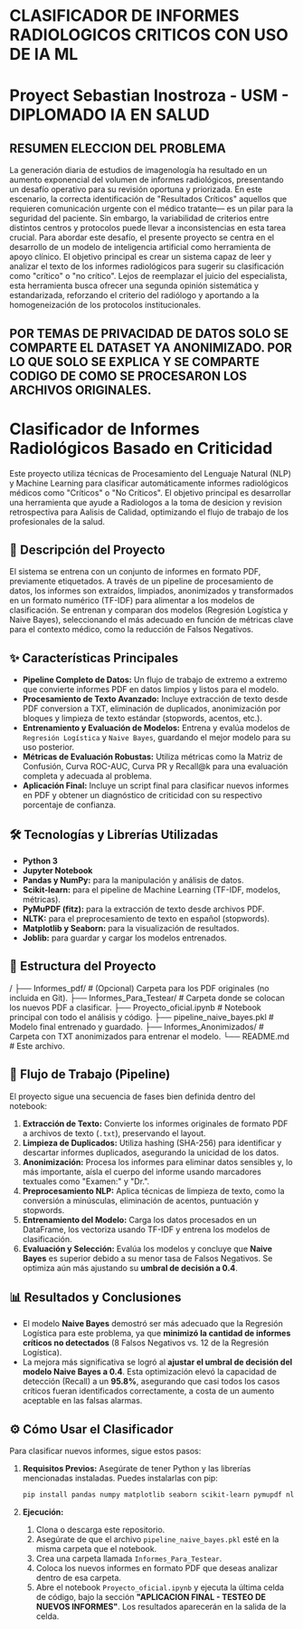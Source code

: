 # CLASIFICADOR DE INFORMES RADIOLOGICOS CRITICOS CON USO DE IA ML
# Proyect Sebastian Inostroza - USM - DIPLOMADO IA EN SALUD

## RESUMEN ELECCION DEL PROBLEMA ##
La generación diaria de estudios de imagenología ha resultado en un aumento exponencial del volumen de informes radiológicos, presentando un desafío operativo para su revisión oportuna y priorizada. En este escenario, la correcta identificación de 
"Resultados Críticos" aquellos que requieren comunicación urgente con el médico tratante— es un pilar para la seguridad del paciente. Sin embargo, la variabilidad de criterios entre distintos centros y protocolos puede llevar a inconsistencias en esta tarea crucial.
Para abordar este desafío, el presente proyecto se centra en el desarrollo de un modelo de inteligencia artificial como herramienta de apoyo clínico. El objetivo principal es crear un sistema capaz de leer y analizar el texto de los informes radiológicos para sugerir su clasificación como "crítico" o "no crítico". Lejos de reemplazar el juicio del especialista, esta herramienta busca ofrecer una segunda opinión sistemática y estandarizada, reforzando el criterio del radiólogo y aportando a la homogeneización de los protocolos institucionales.

## POR TEMAS DE PRIVACIDAD DE DATOS SOLO SE COMPARTE EL DATASET YA ANONIMIZADO. POR LO QUE SOLO SE EXPLICA Y SE COMPARTE CODIGO DE COMO SE PROCESARON LOS ARCHIVOS ORIGINALES.

# Clasificador de Informes Radiológicos Basado en Criticidad

Este proyecto utiliza técnicas de Procesamiento del Lenguaje Natural (NLP) y Machine Learning para clasificar automáticamente informes radiológicos médicos como "Críticos" o "No Críticos". El objetivo principal es desarrollar una herramienta que ayude a Radiologos a la toma de desicion y revision retrospectiva para Aalisis de Calidad, optimizando el flujo de trabajo de los profesionales de la salud.

## 📜 Descripción del Proyecto

El sistema se entrena con un conjunto de informes en formato PDF, previamente etiquetados. A través de un pipeline de procesamiento de datos, los informes son extraídos, limpiados, anonimizados y transformados en un formato numérico (TF-IDF) para alimentar a los modelos de clasificación. Se entrenan y comparan dos modelos (Regresión Logística y Naive Bayes), seleccionando el más adecuado en función de métricas clave para el contexto médico, como la reducción de Falsos Negativos.

## ✨ Características Principales

- **Pipeline Completo de Datos:** Un flujo de trabajo de extremo a extremo que convierte informes PDF en datos limpios y listos para el modelo.
- **Procesamiento de Texto Avanzado:** Incluye extracción de texto desde PDF conversion a TXT, eliminación de duplicados, anonimización por bloques y limpieza de texto estándar (stopwords, acentos, etc.).
- **Entrenamiento y Evaluación de Modelos:** Entrena y evalúa modelos de `Regresión Logística` y `Naive Bayes`, guardando el mejor modelo para su uso posterior.
- **Métricas de Evaluación Robustas:** Utiliza métricas como la Matriz de Confusión, Curva ROC-AUC, Curva PR y Recall@k para una evaluación completa y adecuada al problema.
- **Aplicación Final:** Incluye un script final para clasificar nuevos informes en PDF y obtener un diagnóstico de criticidad con su respectivo porcentaje de confianza.

## 🛠️ Tecnologías y Librerías Utilizadas

- **Python 3**
- **Jupyter Notebook**
- **Pandas y NumPy:** para la manipulación y análisis de datos.
- **Scikit-learn:** para el pipeline de Machine Learning (TF-IDF, modelos, métricas).
- **PyMuPDF (fitz):** para la extracción de texto desde archivos PDF.
- **NLTK:** para el preprocesamiento de texto en español (stopwords).
- **Matplotlib y Seaborn:** para la visualización de resultados.
- **Joblib:** para guardar y cargar los modelos entrenados.

## 📂 Estructura del Proyecto
/
├── Informes_pdf/              # (Opcional) Carpeta para los PDF originales (no incluida en Git).
├── Informes_Para_Testear/     # Carpeta donde se colocan los nuevos PDF a clasificar.
├── Proyecto_oficial.ipynb     # Notebook principal con todo el análisis y código.
├── pipeline_naive_bayes.pkl   # Modelo final entrenado y guardado.
├── Informes_Anonimizados/     # Carpeta con TXT anonimizados para entrenar el modelo.
└── README.md                  # Este archivo.

## 🚀 Flujo de Trabajo (Pipeline)

El proyecto sigue una secuencia de fases bien definida dentro del notebook:

1.  **Extracción de Texto:** Convierte los informes originales de formato PDF a archivos de texto (`.txt`), preservando el layout.
2.  **Limpieza de Duplicados:** Utiliza hashing (SHA-256) para identificar y descartar informes duplicados, asegurando la unicidad de los datos.
3.  **Anonimización:** Procesa los informes para eliminar datos sensibles y, lo más importante, aísla el cuerpo del informe usando marcadores textuales como "Examen:" y "Dr.".
4.  **Preprocesamiento NLP:** Aplica técnicas de limpieza de texto, como la conversión a minúsculas, eliminación de acentos, puntuación y stopwords.
5.  **Entrenamiento del Modelo:** Carga los datos procesados en un DataFrame, los vectoriza usando TF-IDF y entrena los modelos de clasificación.
6.  **Evaluación y Selección:** Evalúa los modelos y concluye que **Naive Bayes** es superior debido a su menor tasa de Falsos Negativos. Se optimiza aún más ajustando su **umbral de decisión a 0.4**.

## 📊 Resultados y Conclusiones

- El modelo **Naive Bayes** demostró ser más adecuado que la Regresión Logística para este problema, ya que **minimizó la cantidad de informes críticos no detectados** (8 Falsos Negativos vs. 12 de la Regresión Logística).
- La mejora más significativa se logró al **ajustar el umbral de decisión del modelo Naive Bayes a 0.4**. Esta optimización elevó la capacidad de detección (Recall) a un **95.8%**, asegurando que casi todos los casos críticos fueran identificados correctamente, a costa de un aumento aceptable en las falsas alarmas.

## ⚙️ Cómo Usar el Clasificador

Para clasificar nuevos informes, sigue estos pasos:

1.  **Requisitos Previos:** Asegúrate de tener Python y las librerías mencionadas instaladas. Puedes instalarlas con pip:
    ```bash
    pip install pandas numpy matplotlib seaborn scikit-learn pymupdf nltk joblib
    ```

2.  **Ejecución:**
    1.  Clona o descarga este repositorio.
    2.  Asegúrate de que el archivo `pipeline_naive_bayes.pkl` esté en la misma carpeta que el notebook.
    3.  Crea una carpeta llamada `Informes_Para_Testear`.
    4.  Coloca los nuevos informes en formato PDF que deseas analizar dentro de esa carpeta.
    5.  Abre el notebook `Proyecto_oficial.ipynb` y ejecuta la última celda de código, bajo la sección **"APLICACION FINAL - TESTEO DE NUEVOS INFORMES"**. Los resultados aparecerán en la salida de la celda.

